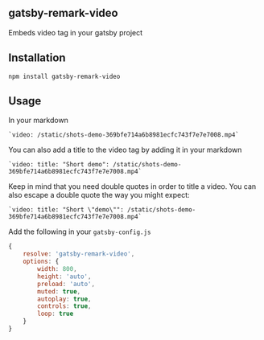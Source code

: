 ## gatsby-remark-video

Embeds video tag in your gatsby project

## Installation
```
npm install gatsby-remark-video
```

## Usage

In your markdown
```
`video: /static/shots-demo-369bfe714a6b8981ecfc743f7e7e7008.mp4`
```

You can also add a title to the video tag by adding it in your markdown

```
`video: title: "Short demo": /static/shots-demo-369bfe714a6b8981ecfc743f7e7e7008.mp4`
```

Keep in mind that you need double quotes in order to title a video.
You can also escape a double quote the way you might expect:
```
`video: title: "Short \"demo\"": /static/shots-demo-369bfe714a6b8981ecfc743f7e7e7008.mp4`
```
 
Add the following in your `gatsby-config.js`
```javascript
{
	resolve: 'gatsby-remark-video',
	options: {
		width: 800,
		height: 'auto',
		preload: 'auto',
		muted: true,
		autoplay: true,
		controls: true,
		loop: true
	}
}
```
